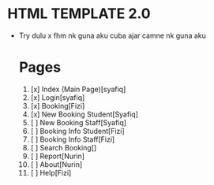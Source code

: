 # HTML TEMPLATE 2.0

- Try dulu x fhm nk guna aku cuba ajar camne nk guna aku

  # Pages

  1. [x] Index (Main Page)[syafiq]
  2. [x] Login[syafiq]
  3. [x] Booking[Fizi]
  4. [x] New Booking Student[Syafiq]
  5. [ ] New Booking Staff[Syafiq]
  6. [ ] Booking Info Student[Fizi]
  7. [ ] Booking Info Staff[Fizi]
  8. [ ] Search Booking[]
  9. [ ] Report[Nurin]
  10. [ ] About[Nurin]
  11. [ ] Help[Fizi]